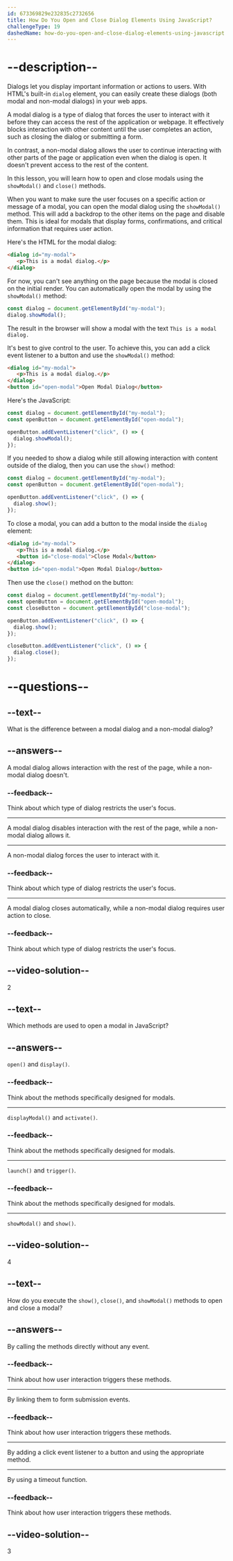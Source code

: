 ```yaml
---
id: 673369829e232835c2732656
title: How Do You Open and Close Dialog Elements Using JavaScript?
challengeType: 19
dashedName: how-do-you-open-and-close-dialog-elements-using-javascript
---
```


# --description--

Dialogs let you display important information or actions to users. With HTML's built-in `dialog` element, you can easily create these dialogs (both modal and non-modal dialogs) in your web apps.

A modal dialog is a type of dialog that forces the user to interact with it before they can access the rest of the application or webpage. It effectively blocks interaction with other content until the user completes an action, such as closing the dialog or submitting a form.

In contrast, a non-modal dialog allows the user to continue interacting with other parts of the page or application even when the dialog is open. It doesn't prevent access to the rest of the content.

In this lesson, you will learn how to open and close modals using the `showModal()` and `close()` methods.

When you want to make sure the user focuses on a specific action or message of a modal, you can open the modal dialog using the `showModal()` method. This will add a backdrop to the other items on the page and disable them. This is ideal for modals that display forms, confirmations, and critical information that requires user action. 

Here's the HTML for the modal dialog:

```html
<dialog id="my-modal">
   <p>This is a modal dialog.</p>
</dialog>
```

For now, you can't see anything on the page because the modal is closed on the initial render. You can automatically open the modal by using the `showModal()` method:

```js
const dialog = document.getElementById("my-modal");
dialog.showModal();
```

The result in the browser will show a modal with the text `This is a modal dialog.`

It's best to give control to the user. To achieve this, you can add a click event listener to a button and use the `showModal()` method:

```html
<dialog id="my-modal">
   <p>This is a modal dialog.</p>
</dialog>
<button id="open-modal">Open Modal Dialog</button>
```

Here's the JavaScript:

```js
const dialog = document.getElementById("my-modal");
const openButton = document.getElementById("open-modal");

openButton.addEventListener("click", () => {
  dialog.showModal();
});
```

If you needed to show a dialog while still allowing interaction with content outside of the dialog, then you can use the `show()` method:

```js
const dialog = document.getElementById("my-modal");
const openButton = document.getElementById("open-modal");

openButton.addEventListener("click", () => {
  dialog.show();
});
```

To close a modal, you can add a button to the modal inside the `dialog` element:

```html
<dialog id="my-modal">
   <p>This is a modal dialog.</p>
   <button id="close-modal">Close Modal</button>
</dialog>
<button id="open-modal">Open Modal Dialog</button>
```

Then use the `close()` method on the button:

```js
const dialog = document.getElementById("my-modal");
const openButton = document.getElementById("open-modal");
const closeButton = document.getElementById("close-modal");

openButton.addEventListener("click", () => {
  dialog.show();
});

closeButton.addEventListener("click", () => {
  dialog.close();
});
```

# --questions--

## --text--

What is the difference between a modal dialog and a non-modal dialog?

## --answers--

A modal dialog allows interaction with the rest of the page, while a non-modal dialog doesn't.

### --feedback--

Think about which type of dialog restricts the user's focus.

---

A modal dialog disables interaction with the rest of the page, while a non-modal dialog allows it.

---

A non-modal dialog forces the user to interact with it.

### --feedback--

Think about which type of dialog restricts the user's focus.

---

A modal dialog closes automatically, while a non-modal dialog requires user action to close.

### --feedback--

Think about which type of dialog restricts the user's focus.

## --video-solution--

2

## --text--

Which methods are used to open a modal in JavaScript?

## --answers--

`open()` and `display()`.

### --feedback--

Think about the methods specifically designed for modals.

---

`displayModal()` and `activate()`.

### --feedback--

Think about the methods specifically designed for modals.

---

`launch()` and `trigger()`.

### --feedback--

Think about the methods specifically designed for modals.

---

`showModal()` and `show()`.

## --video-solution--

4

## --text--

How do you execute the `show()`, `close()`, and `showModal()` methods to open and close a modal?

## --answers--

By calling the methods directly without any event.

### --feedback--

Think about how user interaction triggers these methods.

---

By linking them to form submission events.

### --feedback--

Think about how user interaction triggers these methods.

---

By adding a click event listener to a button and using the appropriate method.

---

By using a timeout function.

### --feedback--

Think about how user interaction triggers these methods.

## --video-solution--

3
